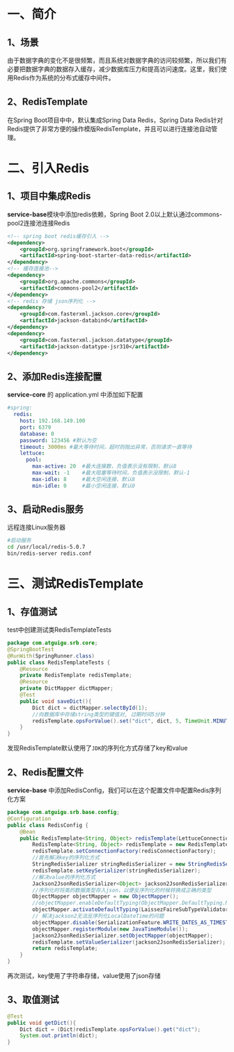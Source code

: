 # 一、简介

## 1、场景

由于数据字典的变化不是很频繁，而且系统对数据字典的访问较频繁，所以我们有必要把数据字典的数据存入缓存，减少数据库压力和提高访问速度。这里，我们使用Redis作为系统的分布式缓存中间件。

## 2、RedisTemplate

在Spring Boot项目中中，默认集成Spring Data Redis，Spring Data Redis针对Redis提供了非常方便的操作模版RedisTemplate，并且可以进行连接池自动管理。

# 二、引入Redis

## 1、项目中集成Redis

**service-base**模块中添加redis依赖，Spring Boot 2.0以上默认通过commons-pool2连接池连接Redis 

```xml
<!-- spring boot redis缓存引入 -->
<dependency>
    <groupId>org.springframework.boot</groupId>
    <artifactId>spring-boot-starter-data-redis</artifactId>
</dependency>
<!-- 缓存连接池-->
<dependency>
    <groupId>org.apache.commons</groupId>
    <artifactId>commons-pool2</artifactId>
</dependency>
<!-- redis 存储 json序列化 -->
<dependency>
    <groupId>com.fasterxml.jackson.core</groupId>
    <artifactId>jackson-databind</artifactId>
</dependency>
<dependency>
    <groupId>com.fasterxml.jackson.datatype</groupId>
    <artifactId>jackson-datatype-jsr310</artifactId>
</dependency>
```

## 2、添加Redis连接配置

**service-core** 的 application.yml 中添加如下配置 

```yml
#spring: 
  redis:
    host: 192.168.149.100
    port: 6379
    database: 0
    password: 123456 #默认为空
    timeout: 3000ms #最大等待时间，超时则抛出异常，否则请求一直等待
    lettuce:
      pool:
        max-active: 20  #最大连接数，负值表示没有限制，默认8
        max-wait: -1    #最大阻塞等待时间，负值表示没限制，默认-1
        max-idle: 8     #最大空闲连接，默认8
        min-idle: 0     #最小空闲连接，默认0
```

## 3、启动Redis服务

远程连接Linux服务器 

```bash
#启动服务
cd /usr/local/redis-5.0.7
bin/redis-server redis.conf
```

# 三、测试RedisTemplate

## 1、存值测试

test中创建测试类RedisTemplateTests 

```java
package com.atguigu.srb.core;
@SpringBootTest
@RunWith(SpringRunner.class)
public class RedisTemplateTests {
    @Resource
    private RedisTemplate redisTemplate;
    @Resource
    private DictMapper dictMapper;
    @Test
    public void saveDict(){
        Dict dict = dictMapper.selectById(1);
        //向数据库中存储string类型的键值对, 过期时间5分钟
        redisTemplate.opsForValue().set("dict", dict, 5, TimeUnit.MINUTES);
    }
}
```

发现RedisTemplate默认使用了`JDK`的序列化方式存储了key和value

## 2、Redis配置文件

**service-base** 中添加RedisConfig，我们可以在这个配置文件中配置Redis序列化方案 

```java
package com.atguigu.srb.base.config;
@Configuration
public class RedisConfig {
    @Bean
    public RedisTemplate<String, Object> redisTemplate(LettuceConnectionFactory redisConnectionFactory) {
        RedisTemplate<String, Object> redisTemplate = new RedisTemplate<>();
        redisTemplate.setConnectionFactory(redisConnectionFactory);
        //首先解决key的序列化方式
        StringRedisSerializer stringRedisSerializer = new StringRedisSerializer();
        redisTemplate.setKeySerializer(stringRedisSerializer);
        //解决value的序列化方式
        Jackson2JsonRedisSerializer<Object> jackson2JsonRedisSerializer = new Jackson2JsonRedisSerializer<>(Object.class);
        //序列化时将类的数据类型存入json，以便反序列化的时候转换成正确的类型
        ObjectMapper objectMapper = new ObjectMapper();
        //objectMapper.enableDefaultTyping(ObjectMapper.DefaultTyping.NON_FINAL);
        objectMapper.activateDefaultTyping(LaissezFaireSubTypeValidator.instance, ObjectMapper.DefaultTyping.NON_FINAL);
        // 解决jackson2无法反序列化LocalDateTime的问题
        objectMapper.disable(SerializationFeature.WRITE_DATES_AS_TIMESTAMPS);
        objectMapper.registerModule(new JavaTimeModule());
        jackson2JsonRedisSerializer.setObjectMapper(objectMapper);
        redisTemplate.setValueSerializer(jackson2JsonRedisSerializer);
        return redisTemplate;
    }
}
```

再次测试，key使用了字符串存储，value使用了json存储

## 3、取值测试 

```java
@Test
public void getDict(){
    Dict dict = (Dict)redisTemplate.opsForValue().get("dict");
    System.out.println(dict);
}
```

